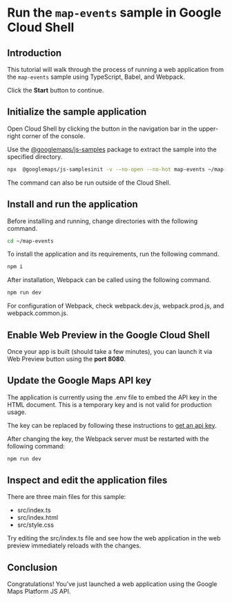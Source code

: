 # Run the `map-events` sample in Google Cloud Shell

<walkthrough-tutorial-duration duration="10"/>

## Introduction

This tutorial will walk through the process of running a web application from
the `map-events` sample using TypeScript, Babel, and Webpack.

Click the **Start** button to continue.

## Initialize the sample application

Open Cloud Shell by clicking the
<walkthrough-cloud-shell-icon></walkthrough-cloud-shell-icon> button in the
navigation bar in the upper-right corner of the console.

Use the [@googlemaps/js-samples](https://www.npmjs.com/package/@googlemaps/js-samples) package to 
extract the sample into the specified directory.

```bash
npx  @googlemaps/js-samplesinit -v --no-open --no-hot map-events ~/map-events
```

The command can also be run outside of the Cloud Shell.

## Install and run the application

Before installing and running, change directories with the following command.

```bash
cd ~/map-events
```

To install the application and its requirements, run the following command.

```bash
npm i
```

After installation, Webpack can be called using the following command.

```bash
npm run dev
```

For configuration of Webpack, check
<walkthrough-editor-open-file filePath="map-events/webpack.dev.js">webpack.dev.js</walkthrough-editor-open-file>,
<walkthrough-editor-open-file filePath="map-events/webpack.prod.js">webpack.prod.js</walkthrough-editor-open-file>,
and
<walkthrough-editor-open-file filePath="map-events/webpack.common.js">webpack.common.js</walkthrough-editor-open-file>.

## Enable Web Preview in the Google Cloud Shell

Once your app is built (should take a few minutes), you can launch it via
<walkthrough-spotlight-pointer target="cloudshell" spotlightId="devshell-web-preview-button">Web
Preview button</walkthrough-spotlight-pointer> using the **port 8080**.

## Update the Google Maps API key

The application is currently using the
<walkthrough-editor-open-file filePath="map-events/.env">.env</walkthrough-editor-open-file>
file to embed the API key in the HTML document. This is a temporary key and is
not valid for production usage.

The key can be replaced by following these instructions to
[get an api key](https://developers.google.com/maps/documentation/javascript/get-api-key).

After changing the key, the Webpack server must be restarted with the following
command:

```bash
npm run dev
```

## Inspect and edit the application files

There are three main files for this sample:

*   <walkthrough-editor-open-file filePath="map-events/src/index.ts">src/index.ts</walkthrough-editor-open-file>
*   <walkthrough-editor-open-file filePath="map-events/src/index.html">src/index.html</walkthrough-editor-open-file>
*   <walkthrough-editor-open-file filePath="map-events/src/style.css">src/style.css</walkthrough-editor-open-file>

Try editing the <walkthrough-editor-open-file filePath="map-events/src/index.ts">src/index.ts</walkthrough-editor-open-file> file and see how the web application in the web preview immediately reloads with the changes.

## Conclusion

<walkthrough-conclusion-trophy></walkthrough-conclusion-trophy>

Congratulations! You've just launched a web application using the Google Maps
Platform JS API.

